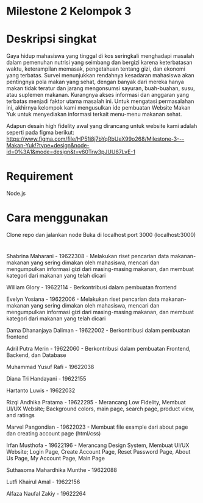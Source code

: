 # Milestone 2 Kelompok 3

# Deskripsi singkat
Gaya hidup mahasiswa yang tinggal di kos seringkali menghadapi masalah dalam pemenuhan nutrisi yang seimbang dan bergizi karena keterbatasan waktu, keterampilan memasak, pengetahuan tentang gizi, dan ekonomi yang terbatas. Survei menunjukkan rendahnya kesadaran mahasiswa akan pentingnya pola makan yang sehat, dengan banyak dari mereka hanya makan tidak teratur dan jarang mengonsumsi sayuran, buah-buahan, susu, atau suplemen makanan. Kurangnya akses informasi dan anggaran yang terbatas menjadi faktor utama masalah ini. Untuk mengatasi permasalahan ini, akhirnya kelompok kami mengusulkan ide pembuatan Website Makan Yuk untuk menyediakan informasi terkait menu-menu makanan sehat.

Adapun desain high fidelity awal yang dirancang untuk website kami adalah seperti pada figma berikut: https://www.figma.com/file/HP51i8j7bYqRbUeX99o268/Milestone-3---Makan-Yuk!?type=design&node-id=0%3A1&mode=design&t=v60Trw3pJUU67LvE-1

# Requirement
Node.js

# Cara menggunakan
Clone repo dan jalankan node
Buka di localhost port 3000 (localhost:3000)

# 
Shabrina Maharani - 19622308 - Melakukan riset pencarian data makanan-makanan yang sering dimakan oleh mahasiswa, mencari dan mengumpulkan informasi gizi dari masing-masing makanan, dan membuat kategori dari makanan yang telah dicari

William Glory - 19622114 - Berkontribusi dalam pembuatan frontend

Evelyn Yosiana - 19622006 - Melakukan riset pencarian data makanan-makanan yang sering dimakan oleh mahasiswa, mencari dan mengumpulkan informasi gizi dari masing-masing makanan, dan membuat kategori dari makanan yang telah dicari

Dama Dhananjaya Daliman - 19622002 - Berkontribusi dalam pembuatan frontend

Adril Putra Merin - 19622060 - Berkontribusi dalam pembuatan Frontend, Backend, dan Database

Muhammad Yusuf Rafi - 19622038

Diana Tri Handayani - 19622155

Hartanto Luwis - 19622032

Rizqi Andhika Pratama - 19622295 - Merancang Low Fidelity, Membuat UI/UX Website; 
Background colors, main page, search page, product view, and ratings

Marvel Pangondian - 19622023 - Membuat file example dari about page dan creating account page (html/css)

Irfan Musthofa - 19622196 - Merancang Design System, Membuat UI/UX Website; Login Page, 
Create Account Page, Reset Password Page, About Us Page, My Account Page, Main Page

Suthasoma Mahardhika Munthe - 19622088

Lutfi Khairul Amal - 19622156

Alfaza Naufal Zakiy - 19622264
